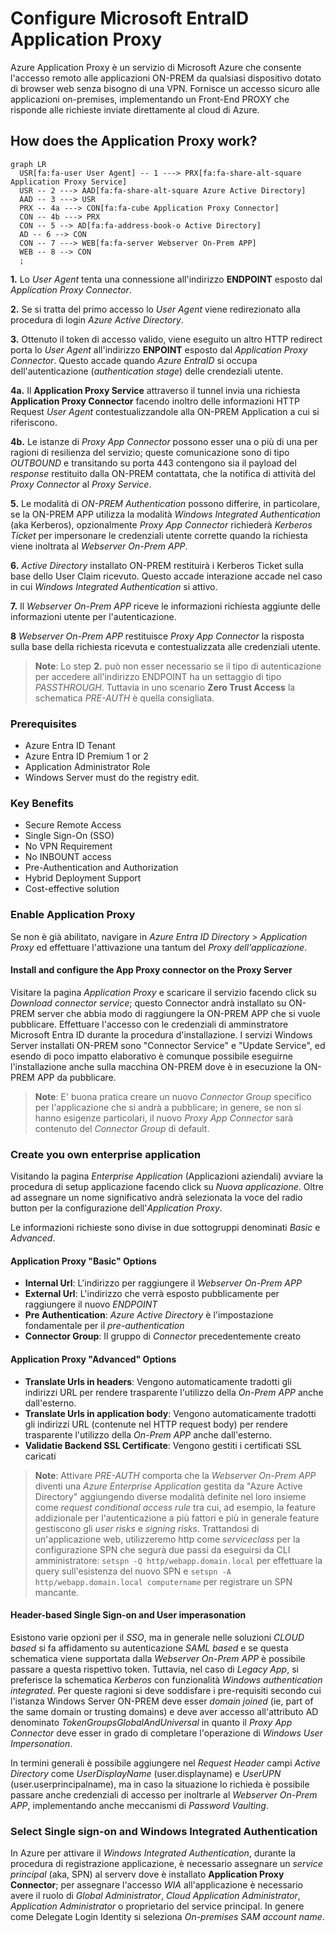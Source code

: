 # Configure Microsoft EntraID Application Proxy
Azure Application Proxy è un servizio di Microsoft Azure che consente l'accesso remoto alle applicazioni ON-PREM da qualsiasi dispositivo dotato di browser web senza bisogno di una VPN. Fornisce un accesso sicuro alle applicazioni on-premises, implementando un Front-End PROXY che risponde alle richieste inviate direttamente al cloud di Azure.

## How does the Application Proxy work?

```mermaid
graph LR
  USR[fa:fa-user User Agent] -- 1 ---> PRX[fa:fa-share-alt-square Application Proxy Service] 
  USR -- 2 ---> AAD[fa:fa-share-alt-square Azure Active Directory]
  AAD -- 3 ---> USR
  PRX -- 4a ---> CON[fa:fa-cube Application Proxy Connector]
  CON -- 4b ---> PRX
  CON -- 5 --> AD[fa:fa-address-book-o Active Directory]
  AD -- 6 --> CON
  CON -- 7 ---> WEB[fa:fa-server Webserver On-Prem APP]
  WEB -- 8 --> CON
  ;
```

**1.** Lo *User Agent* tenta una connessione all'indirizzo **ENDPOINT** esposto dal *Application Proxy Connector*.

**2.** Se si tratta del primo accesso lo *User Agent* viene redirezionato alla procedura di login *Azure Active Directory*.

**3.** Ottenuto il token di accesso valido, viene eseguito un altro HTTP redirect porta lo *User Agent* all'indirizzo **ENPOINT** esposto dal *Application Proxy Connector*. Questo accade quando *Azure EntraID* si occupa dell'autenticazione (*authentication stage*) delle crendeziali utente.
 
**4a.** Il **Application Proxy Service** attraverso il tunnel invia una richiesta **Application Proxy Connector** facendo inoltro delle informazioni HTTP Request *User Agent* contestualizzandole alla ON-PREM Application a cui si riferiscono.

**4b.** Le istanze di *Proxy App Connector* possono esser una o più di una per ragioni di resilienza del servizio; queste comunicazione sono di tipo *OUTBOUND* e transitando su porta 443 contengono sia il payload del *response* restituito dalla ON-PREM contattata, che la notifica di attività del *Proxy Connector* al *Proxy Service*.

**5.** Le modalità di *ON-PREM Authentication* possono differire, in particolare, se la ON-PREM APP utilizza la modalità *Windows Integrated Authentication* (aka Kerberos), opzionalmente *Proxy App Connector* richiederà *Kerberos Ticket* per impersonare le credenziali utente corrette quando la richiesta viene inoltrata al *Webserver On-Prem APP*.

**6.** *Active Directory* installato ON-PREM restituirà i Kerberos Ticket sulla base dello User Claim ricevuto. Questo accade interazione accade nel caso in cui *Windows Integrated Authentication* si attivo.

**7.** Il *Webserver On-Prem APP* riceve le informazioni richiesta aggiunte delle informazioni utente per l'autenticazione.

**8** *Webserver On-Prem APP* restituisce *Proxy App Connector* la risposta sulla base della richiesta ricevuta e contestualizzata alle credenziali utente.

> **Note**: Lo step **2.** può non esser necessario se il tipo di autenticazione per accedere all'indirizzo ENDPOINT ha un settaggio di tipo *PASSTHROUGH*. Tuttavia in uno scenario **Zero Trust Access** la schematica *PRE-AUTH* è quella consigliata.

### Prerequisites

* Azure Entra ID Tenant
* Azure Entra ID Premium 1 or 2
* Application Administrator Role
* Windows Server must do the registry edit.

### Key Benefits

* Secure Remote Access
* Single Sign-On (SSO)
* No VPN Requirement
* No INBOUNT access
* Pre-Authentication and Authorization
* Hybrid Deployment Support
* Cost-effective solution

### Enable Application Proxy

Se non è già abilitato, navigare in *Azure Entra ID Directory* > *Application Proxy* ed effettuare l'attivazione una tantum del *Proxy dell'applicazione*.

#### Install and configure the App Proxy connector on the Proxy Server

Visitare la pagina *Application Proxy* e scaricare il servizio facendo click su *Download connector service*; questo Connector andrà installato su ON-PREM server che abbia modo di raggiungere la ON-PREM APP che si vuole pubblicare. Effettuare l'accesso con le credenziali di amminstratore Microsoft Entra ID durante la procedura d'installazione. I servizi Windows Server installati ON-PREM sono "Connector Service" e "Update Service", ed esendo di poco impatto elaborativo è comunque possibile eseguirne l'installazione anche sulla macchina ON-PREM dove è in esecuzione la ON-PREM APP da pubblicare.

> **Note**: E' buona pratica creare un nuovo *Connector Group* specifico per l'applicazione che si andrà a pubblicare; in genere, se non si hanno esigenze particolari, il nuovo *Proxy App Connector* sarà contenuto del *Connector Group* di default.

### Create you own enterprise application

Visitando la pagina *Enterprise Application* (Applicazioni aziendali) avviare la procedura di setup applicazione facendo click su *Nuova applicazione*. Oltre ad assegnare un nome significativo andrà selezionata la voce del radio button per la configurazione dell'*Application Proxy*.

Le informazioni richieste sono divise in due sottogruppi denominati *Basic* e *Advanced*. 

#### Application Proxy "Basic" Options

 * **Internal Url**: L'indirizzo per raggiungere il *Webserver On-Prem APP*
 * **External Url**: L'indirizzo che verrà esposto pubblicamente per raggiungere il nuovo *ENDPOINT*
 * **Pre Authentication**: *Azure Active Directory* è l'impostazione fondamentale per il *pre-authentication*
 * **Connector Group**: Il gruppo di *Connector* precedentemente creato

#### Application Proxy "Advanced" Options

 * **Translate Urls in headers**: Vengono automaticamente tradotti gli indirizzi URL per rendere trasparente l'utilizzo della *On-Prem APP* anche dall'esterno.
 * **Translate Urls in application body**: Vengono automaticamente tradotti gli indirizzi URL (contenute nel HTTP request body) per rendere trasparente l'utilizzo della *On-Prem APP* anche dall'esterno.
 * **Validatie Backend SSL Certificate**: Vengono gestiti i certificati SSL caricati
 
> **Note**: Attivare *PRE-AUTH* comporta che la *Webserver On-Prem APP* diventi una *Azure Enterprise Application* gestita da "Azure Active Directory" aggiungendo diverse modalità definite nel loro insieme come *request conditional access rule* tra cui, ad esempio, la feature addizionale per l'autenticazione a più fattori e più in generale feature gestiscono gli *user risks* e *signing risks*. Trattandosi di un'applicazione web, utilizzeremo http come *serviceclass* per la configurazione SPN che segurà due passi da eseguirsi da CLI amministratore: `setspn -Q http/webapp.domain.local` per effettuare la query sull'esistenza del nuovo SPN e `setspn -A http/webapp.domain.local computername` per registrare un SPN mancante.
 
#### Header-based Single Sign-on and User imperasonation

Esistono varie opzioni per il *SSO*, ma in generale nelle soluzioni *CLOUD based* si fa affidamento su autenticazione *SAML based* e se questa schematica viene supportata dalla *Webserver On-Prem APP* è possibile passare a questa rispettivo token. Tuttavia, nel caso di *Legacy App*, si preferisce la schematica *Kerberos* con funzionalità *Windows authentication integrated*. Per queste ragioni si deve soddisfare i pre-requisiti secondo cui l'istanza Windows Server ON-PREM deve esser *domain joined* (ie, part of the same domain or trusting domains) e deve aver accesso all'attributo AD denominato *TokenGroupsGlobalAndUniversal* in quanto il *Proxy App Connector* deve esser in grado di completare l'operazione di *Windows User Impersonation*.

In termini generali è possibile aggiungere nel *Request Header* campi *Active Directory* come *UserDisplayName* (user.displayname) e *UserUPN* (user.userprincipalname), ma in caso la situazione lo richieda è possibile passare anche credenziali di accesso per inoltrarle al *Webserver On-Prem APP*, implementando anche meccanismi di *Password Vaulting*.

### Select Single sign-on and Windows Integrated Authentication

In Azure per attivare il *Windows Integrated Authentication*, durante la procedura di registrazione applicazione, è necessario assegnare un *service principal* (aka, SPN) al serverv dove è installato **Application Proxy Connector**; per assegnare l'accesso *WIA* all'applicazione è necessario avere il ruolo di *Global Administrator*, *Cloud Application Administrator*, *Application Administrator* o proprietario del service principal. In genere come Delegate Login Identity si seleziona *On-premises SAM account name*.

